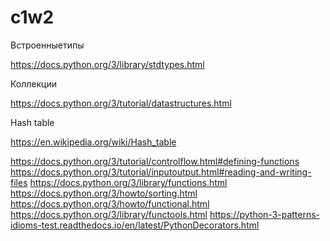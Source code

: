 # c1w2
Встроенныетипы

https://docs.python.org/3/library/stdtypes.html

Коллекции

https://docs.python.org/3/tutorial/datastructures.html

Hash table

https://en.wikipedia.org/wiki/Hash_table

https://docs.python.org/3/tutorial/controlflow.html#defining-functions
https://docs.python.org/3/tutorial/inputoutput.html#reading-and-writing-files
https://docs.python.org/3/library/functions.html
https://docs.python.org/3/howto/sorting.html
https://docs.python.org/3/howto/functional.html
https://docs.python.org/3/library/functools.html
https://python-3-patterns-idioms-test.readthedocs.io/en/latest/PythonDecorators.html
